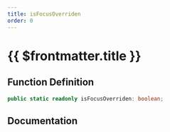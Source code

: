 ```yaml
---
title: isFocusOverriden
order: 0
---
```


# {{ $frontmatter.title }}

## Function Definition

```ts
public static readonly isFocusOverriden: boolean;
```

## Documentation

<!--@include: ./parts/isFocusOverriden.md-->
